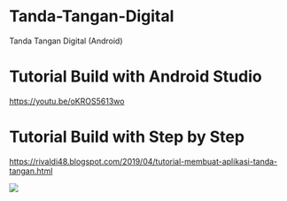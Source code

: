 # Tanda-Tangan-Digital
Tanda Tangan Digital (Android)

# Tutorial Build with Android Studio
https://youtu.be/oKROS5613wo

# Tutorial Build with Step by Step
https://rivaldi48.blogspot.com/2019/04/tutorial-membuat-aplikasi-tanda-tangan.html

<img src="https://1.bp.blogspot.com/-n1swEvueKtA/X_vRQRC83WI/AAAAAAAAHs4/q84CCjY3oTEgtHQFqN3zg8PAz23C72lIwCLcBGAsYHQ/s1280/Tutorial%2BMembuat%2BAplikasi%2BTanda%2BTangan%2BDigital%2Bdengan%2BAndroid%2BStudio.png" data-canonical-src="https://1.bp.blogspot.com/-n1swEvueKtA/X_vRQRC83WI/AAAAAAAAHs4/q84CCjY3oTEgtHQFqN3zg8PAz23C72lIwCLcBGAsYHQ/s1280/Tutorial%2BMembuat%2BAplikasi%2BTanda%2BTangan%2BDigital%2Bdengan%2BAndroid%2BStudio.png" style="max-width:100%;">
